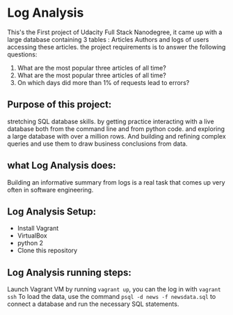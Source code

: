 # Log Analysis
This's the First project of Udacity Full Stack Nanodegree, it came up with a large database containing 3 tables : Articles Authors and logs of users accessing these articles. the project requirements is to answer the following questions:
1. What are the most popular three articles of all time?
2. What are the most popular three articles of all time?
3. On which days did more than 1% of requests lead to errors?

## Purpose of this project:
stretching SQL database skills. by getting practice interacting with a live database both from the command line and from python code. and exploring a large database with over a million rows. And building and refining complex queries and use them to draw business conclusions from data.
## what Log Analysis does:
Building an informative summary from logs is a real task that comes up very often in software engineering.

## Log Analysis Setup:
- Install Vagrant
- VirtualBox
- python 2
- Clone this repository
## Log Analysis running steps:
Launch Vagrant VM by running `vagrant up`, you can the log in with `vagrant ssh`
To load the data, use the command `psql -d news -f newsdata.sql` to connect a database and run the necessary SQL statements.
